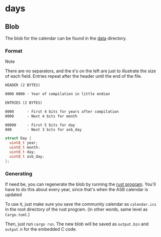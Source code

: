 # days

## Blob

The blob for the calendar can be found in the [data](/data/calendar.bin) directory.

### Format

> [!NOTE]
>
> There are no separators, and the `0`'s on the left are just to illustrate the size of each field.
> Entries repeat after the header until the end of the file.

```txt
HEADER (2 BYTES)

0000 0000 - Year of compilation in little endian

ENTRIES (2 BYTES)

0000      - First 4 bits for years after compilation
0000      - Next 4 bits for month

00000     - First 5 bits for day
000       - Next 3 bits for asb_day
```

```c
struct Day {
  uint8_t year;
  uint8_t month;
  uint8_t day;
  uint8_t asb_day;
};
```

### Generating

If need be, you can regenerate the blob by running the [rust program](calendar).
You'll have to do this about every year, since that's when the ASB calendar is updated

To use it, just make sure you save the community calendar as `calendar.ics` in the root directory of the rust program.
(in other words, same level as `Cargo.toml`.)

Then, just run `cargo run`. The new blob will be saved as `output.bin` and `output.h` for the embedded C code.
